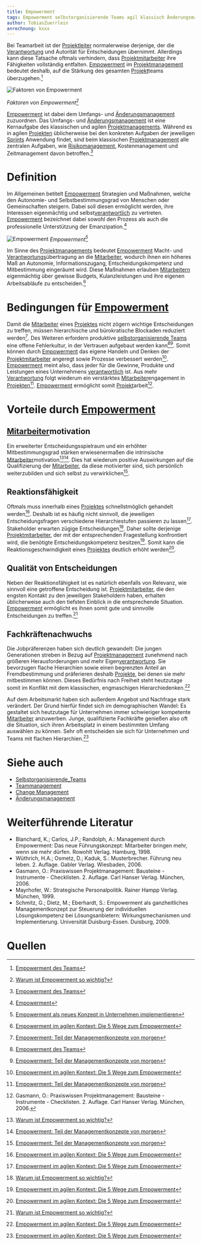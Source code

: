 ```yaml
---
title: Empowerment
tags: Empowerment selbstorganisierende Teams agil klassisch Änderungsmanagement Change Management Teammanagement Motivation Mitarbeiter
author: TobiasZuerrlein
anrechnung: kxxx
---
```

Bei Teamarbeit ist der [Projektleiter](Projektleiter.md) normalerweise derjenige, der die [Verantwortung](Verantwortlichkeiten.md) und Autorität für Entscheidungen übernimmt. Allerdings kann diese Tatsache oftmals verhindern, dass [Projektmitarbeiter](Projektmitarbeiter.md) ihre Fähigkeiten vollständig entfalten. [Empowerment](Empowerment.md) im [Projektmanagement](Projektmanagement.md) bedeutet deshalb, auf die Stärkung des gesamten [Projekt](Projekt.md)teams überzugehen.[^6] 

![Faktoren von Empowerment](Empowerment/FaktorenVonEmpowerment.jpg)

*Faktoren von Empowerment[^2]*

[Empowerment](Empowerment.md) ist dabei dem Umfangs- und [Änderungsmanagement](Aenderungsmanagement.md) zuzuordnen. Das Umfangs- und [Änderungsmanagement](Aenderungsmanagement.md) ist eine Kernaufgabe des klassischen und agilen [Projektmanagements](Projektmanagement.md). Während es in agilen [Projekten](Projekt.md) üblicherweise bei den konkreten Aufgaben der jeweiligen [Sprints](Sprint.md) Anwendung findet, sind beim klassischen [Projektmanagement](Projektmanagement.md) alle zentralen Aufgaben, wie [Risikomanagement](Risikomanagement.md), Kostenmanagement und Zeitmanagement davon betroffen.[^6]

# Definition

Im Allgemeinen betitelt [Empowerment](Empowerment.md) Strategien und Maßnahmen, welche den Autonomie- und Selbstbestimmungsgrad von Menschen oder Gemeinschaften steigern. Dabei soll diesen ermöglicht werden, ihre Interessen eigenmächtig und selbst[verantwortlich](Verantwortlichkeiten.md) zu vertreten. [Empowerment](Empowerment.md) bezeichnet dabei sowohl den Prozess als auch die professionelle Unterstützung der Emanzipation.[^4]

![Empowerment](Empowerment/Empowerment.jpg)
*Empowerment[^7]*

Im Sinne des [Projektmanagements](Projektmanagement.md) bedeutet [Empowerment](Empowerment.md) Macht- und [Verantwortungs](Verantwortlichkeiten.md)übertragung an die [Mitarbeiter](Projektmitarbeiter.md), wodurch ihnen ein höheres Maß an Autonomie, Informationszugang, Entscheidungskompetenz und Mitbestimmung eingeräumt wird. Diese Maßnahmen erlauben [Mitarbeitern](Projektmitarbeiter.md) eigenmächtig über gewisse Budgets, Kulanzleistungen und ihre eigenen Arbeitsabläufe zu entscheiden.[^3]

# Bedingungen für [Empowerment](Empowerment.md)

Damit die [Mitarbeiter](Projektmitarbeiter.md) eines [Projektes](Projekt.md) nicht zögern wichtige Entscheidungen zu treffen, müssen hierarchische und bürokratische Blockaden reduziert werden[^5]. Des Weiteren erfordern produktive [selbstorganisierende Teams](Selbstorganisierende_Teams.md) eine offene Fehlerkultur, in der Vertrauen aufgebaut werden kann[^6][^5]. Somit können durch [Empowerment](Empowerment.md) das eigene Handeln und Denken der [Projektmitarbeiter](Projektmitarbeiter.md) angeregt sowie Prozesse verbessert werden[^3]. [Empowerment](Empowerment.md) meint also, dass jeder für die Gewinne, Produkte und Leistungen eines Unternehmens [verantwortlich](Verantwortlichkeiten.md) ist. Aus mehr [Verantwortung](Verantwortlichkeiten.md) folgt wiederum ein verstärktes [Mitarbeiter](Projektmitarbeiter.md)engagement in [Projekten](Projekt.md)[^5]. [Empowerment](Empowerment.md) ermöglicht somit [Projekt](Projekt.md)arbeit[^1].

# Vorteile durch [Empowerment](Empowerment.md)

## [Mitarbeiter](Projektmitarbeiter.md)motivation

Ein erweiterter Entscheidungsspielraum und ein erhöhter Mitbestimmungsgrad stärken erwiesenermaßen die intrinsische [Mitarbeiter](Projektmitarbeiter.md)motivation[^2][^5]. Dies hat wiederum positive Auswirkungen auf die Qualifizierung der [Mitarbeiter](Projektmitarbeiter.md), da diese motivierter sind, sich persönlich weiterzubilden und sich selbst zu verwirklichen[^5].

## Reaktionsfähigkeit

Oftmals muss innerhalb eines [Projektes](Projekt.md) schnellstmöglich gehandelt werden[^3]. Deshalb ist es häufig nicht sinnvoll, die jeweiligen Entscheidungsfragen verschiedene Hierarchiestufen passieren zu lassen[^3]. Stakeholder erwarten zügige Entscheidungen[^2]. Daher sollte derjenige [Projektmitarbeiter](Projektmitarbeiter.md), der mit der entsprechenden Fragestellung konfrontiert wird, die benötigte Entscheidungskompetenz besitzen[^3]. Somit kann die Reaktionsgeschwindigkeit eines [Projektes](Projekt.md) deutlich erhöht werden[^3].

## Qualität von Entscheidungen

Neben der Reaktionsfähigkeit ist es natürlich ebenfalls von Relevanz, wie sinnvoll eine getroffene Entscheidung ist. [Projektmitarbeiter](Projektmitarbeiter.md), die den engsten Kontakt zu den jeweiligen Stakeholdern haben, erhalten üblicherweise auch den tiefsten Einblick in die entsprechende Situation. [Empowerment](Empowerment.md) ermöglicht es ihnen somit gute und sinnvolle Entscheidungen zu treffen.[^2]

## Fachkräftenachwuchs

Die Jobpräferenzen haben sich deutlich gewandelt: Die jungen Generationen streben in Bezug auf [Projektmanagement](Projektmanagement.md) zunehmend nach größeren Herausforderungen und mehr Eigen[verantwortung](Verantwortlichkeiten.md). Sie bevorzugen flache Hierarchien sowie einen begrenzten Anteil an Fremdbestimmung und präferieren deshalb [Projekte](Projekt.md), bei denen sie mehr mitbestimmen können. Dieses Bedürfnis nach Freiheit steht heutzutage somit im Konflikt mit dem klassischen, engmaschigen Hierarchiedenken.[^3] 

Auf dem Arbeitsmarkt haben sich außerdem Angebot und Nachfrage stark verändert. Der Grund hierfür findet sich im demographischen Wandel: Es gestaltet sich heutzutage für Unternehmen immer schwieriger kompetente [Mitarbeiter](Projektmitarbeiter.md) anzuwerben. Junge, qualifizierte Fachkräfte genießen also oft die Situation, sich ihren Arbeitsplatz in einem bestimmten Umfang auswählen zu können. Sehr oft entscheiden sie sich für Unternehmen und Teams mit flachen Hierarchien.[^3]

# Siehe auch

* [Selbstorganisierende_Teams](Selbstorganisierende_Teams.md)
* [Teammanagement](Teammanagement.md)
* [Change Management](Change_Management.md)
* [Änderungsmanagement](Aenderungsmanagement.md)

# Weiterführende Literatur

* Blanchard, K.; Carlos, J.P.; Randolph, A.: Management durch Empowerment: Das neue Führungskonzept: Mitarbeiter bringen mehr, wenn sie mehr dürfen. Rowohlt Verlag. Hamburg, 1998.
* Wüthrich, H.A.; Osmetz, D.; Kaduk, S.: Musterbrecher. Führung neu leben. 2. Auflage. Gabler Verlag. Wiesbaden, 2006.
* Gasmann, O.: Praxiswissen Projektmanagement: Bausteine - Instrumente - Checklisten. 2. Auflage. Carl Hanser Verlag. München, 2006.
* Mayrhofer, W.: Strategische Personalpolitik. Rainer Hampp Verlag. München, 1999.
* Schmitz, G.; Dietz, M.; Eberhardt, S.: Empowerment als ganzheitliches Managementkonzept zur Steuerung der individuellen Lösungskompetenz bei Lösungsanbietern: Wirkungsmechanismen und Implementierung. Universität Duisburg-Essen. Duisburg, 2009.

# Quellen

[^1]: Gasmann, O.: Praxiswissen Projektmanagement: Bausteine - Instrumente - Checklisten. 2. Auflage. Carl Hanser Verlag. München, 2006.
[^2]: [Warum ist Empowerment so wichtig?](https://www.thesoundofexport.com/warum-ist-empowerment-so-wichtig/)
[^3]: [Empowerment im agilen Kontext: Die 5 Wege zum Empowerment](https://www.berlinerteam.de/magazin/empowerment/)
[^4]: [Empowerment](https://de.wikipedia.org/wiki/Empowerment)
[^5]: [Empowerment: Teil der Managementkonzepte von morgen](https://media.zweikern.com/de/index/empowerment)
[^6]: [Empowerment des Teams](https://project-base.org/projektmanagement-glossar/empowerment-des-teams/)
[^7]: [Empowerment als neues Konzept in Unternehmen implementieren](https://media.zweikern.com/de/index/empowerment-implementieren)
